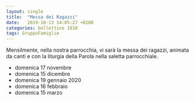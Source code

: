 ```yaml
---
layout: single
title:  "Messa dei Ragazzi"
date:   2019-10-13 14:05:27 +0200
categories: bollettino 1910
tags: GruppoFamiglie
---
```


Mensilmente, nella nostra parrocchia, vi sarà la messa dei ragazzi,
animata da canti e con la liturgia della Parola nella saletta parrocchiale.

- domenica 17 novembre
- domenica 15 dicembre
- domenica 19 gennaio 2020
- domenica 16 febbraio		
- domenica 15 marzo


